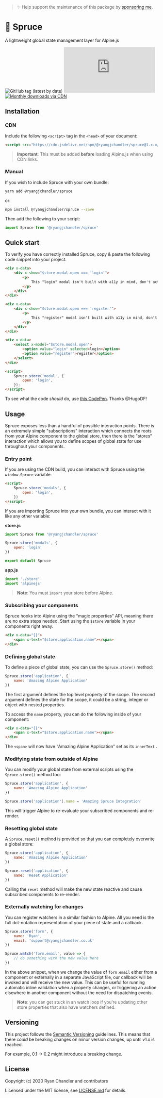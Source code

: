 > ✨ Help support the maintenance of this package by [sponsoring me](https://github.com/sponsors/ryangjchandler).

# 🌲 Spruce

A lightweight global state management layer for Alpine.js

![GitHub tag (latest by date)](https://img.shields.io/github/v/tag/ryangjchandler/spruce?label=version&style=flat-square)
![GitHub file size in bytes](https://img.shields.io/github/size/ryangjchandler/spruce/dist/spruce.js?label=min%20%28no%20gzip%29&style=flat-square)
[![Monthly downloads via CDN](https://data.jsdelivr.com/v1/package/gh/ryangjchandler/spruce/badge)](https://www.jsdelivr.com/package/gh/ryangjchandler/spruce)

## Installation

### CDN

Include the following `<script>` tag in the `<head>` of your document:

``` html
<script src="https://cdn.jsdelivr.net/npm/@ryangjchandler/spruce@1.x.x/dist/spruce.umd.js"></script>
```

> **Important**: This must be added **before** loading Alpine.js when using CDN links.

### Manual

If you wish to include Spruce with your own bundle:

```bash
yarn add @ryangjchandler/spruce
```

or:

```bash
npm install @ryangjchandler/spruce --save
```

Then add the following to your script:

``` javascript
import Spruce from '@ryangjchandler/spruce'
```

## Quick start

To verify you have correctly installed Spruce, copy & paste the following code snippet into your project.

``` html
<div x-data>
    <div x-show="$store.modal.open === 'login'">
        <p>
            This "login" modal isn't built with a11y in mind, don't actually use it
        </p>
    </div>
</div>

<div x-data>
    <div x-show="$store.modal.open === 'register'">
        <p>
            This "register" modal isn't built with a11y in mind, don't actually use it
        </p>
    </div>
</div>

<div x-data>
    <select x-model="$store.modal.open">
        <option value="login" selected>login</option>
        <option value="register">register</option>
    </select>
</div>

<script>
    Spruce.store('modal', {
        open: 'login',
    });
</script>
```

To see what the code _should_ do, use [this CodePen](https://codepen.io/hugodf/pen/dyYJXEa). Thanks @HugoDF!

## Usage

Spruce exposes less than a handful of possible interaction points. There is an extremely simple "subscriptions" interaction which connects the roots from your Alpine component to the global store, then there is the "stores" interaction which allows you to define scopes of global state for use throughout your components.

### Entry point

If you are using the CDN build, you can interact with Spruce using the `window.Spruce` variable:

```html
<script>
    Spruce.store('modals', {
        open: 'login',
    })
</script>
```

If you are importing Spruce into your own bundle, you can interact with it like any other variable:

**store.js**

```js
import Spruce from '@ryangjchandler/spruce'

Spruce.store('modals', {
    open: 'login'
})

export default Spruce
```

**app.js**

```js
import './store'
import 'alpinejs'
```

> **Note**: You must `import` your store before Alpine.

### Subscribing your components

Spruce hooks into Alpine using the "magic properties" API, meaning there are no extra steps needed. Start using the `$store` variable in your components right away.

```html
<div x-data="{}">
    <span x-text="$store.application.name"></span>
</div>
```

### Defining global state

To define a piece of global state, you can use the `Spruce.store()` method:

```js
Spruce.store('application', {
    name: 'Amazing Alpine Application'
})
```

The first argument defines the top level property of the scope. The second argument defines the state for the scope, it could be a string, integer or object with nested properties.

To access the `name` property, you can do the following inside of your component:

```html
<div x-data="{}">
    <span x-text="$store.application.name"></span>
</div>
```

The `<span>` will now have "Amazing Alpine Application" set as its `innerText` .

### Modifying state from outside of Alpine

You can modify your global state from external scripts using the `Spruce.store()` method too:

```js
Spruce.store('application', {
    name: 'Amazing Alpine Application'
})

Spruce.store('application').name = 'Amazing Spruce Integration'
```

This will trigger Alpine to re-evaluate your subscribed components and re-render.

### Resetting global state

A `Spruce.reset()` method is provided so that you can completely overwrite a global store:

```js
Spruce.store('application', {
    name: 'Amazing Alpine Application'
})

Spruce.reset('application', {
    name: 'Reset Application'
})
```

Calling the `reset` method will make the new state reactive and cause subscribed components to re-render.

### Externally watching for changes

You can register watchers in a similar fashion to Alpine. All you need is the full dot-notation representation of your piece of state and a callback.

```js
Spruce.store('form', {
    name: 'Ryan',
    email: 'support@ryangjchandler.co.uk'
})

Spruce.watch('form.email', value => {
    // do something with the new value here
})
```

In the above snippet, when we change the value of `form.email` either from a component or externally in a separate JavaScript file, our callback will be invoked and will receive the new value. This can be useful for running automatic inline validation when a property changes, or triggering an action elsewhere in another component without the need for dispatching events.

> **Note**: you can get stuck in an watch loop if you're updating other store properties that also have watchers defined.

## Versioning

This project follows the [Semantic Versioning](https://semver.org/) guidelines. This means that there *could* be breaking changes on minor version changes, up until v1.x is reached.

For example, 0.1 -> 0.2 might introduce a breaking change.

## License

Copyright (c) 2020 Ryan Chandler and contributors

Licensed under the MIT license, see [LICENSE.md](LICENSE.md) for details.
